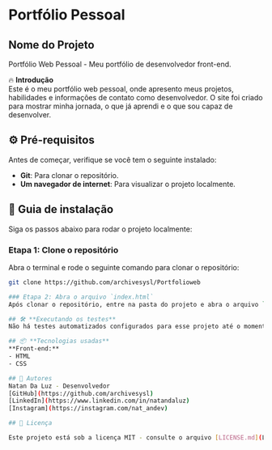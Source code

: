 # Portfólio  Pessoal


## Nome do Projeto
Portfólio Web Pessoal - Meu portfólio de desenvolvedor front-end.

🔥 **Introdução**  
Este é o meu portfólio web pessoal, onde apresento meus projetos, habilidades e informações de contato como desenvolvedor. O site foi criado para mostrar minha jornada, o que já aprendi e o que sou capaz de desenvolver.

## ⚙️ **Pré-requisitos**
Antes de começar, verifique se você tem o seguinte instalado:

- **Git**: Para clonar o repositório.
- **Um navegador de internet**: Para visualizar o projeto localmente.

## 🔨 **Guia de instalação**
Siga os passos abaixo para rodar o projeto localmente:

### Etapa 1: Clone o repositório
Abra o terminal e rode o seguinte comando para clonar o repositório:

```bash
git clone https://github.com/archivesysl/Portfolioweb

### Etapa 2: Abra o arquivo `index.html`
Após clonar o repositório, entre na pasta do projeto e abra o arquivo `index.html` no seu navegador.

## 🛠️ **Executando os testes**
Não há testes automatizados configurados para esse projeto até o momento, mas você pode testar visualmente o site ao abrir o arquivo `index.html` no navegador.

## 📦 **Tecnologias usadas**
**Front-end:**
- HTML
- CSS

## 👷 Autores 
Natan Da Luz - Desenvolvedor
[GitHub](https://github.com/archivesysl)  
[LinkedIn](https://www.linkedin.com/in/natandaluz)  
[Instagram](https://instagram.com/nat_andev)

## 📄 Licença

Este projeto está sob a licença MIT - consulte o arquivo [LICENSE.md](LICENSE.md) para mais detalhes.
